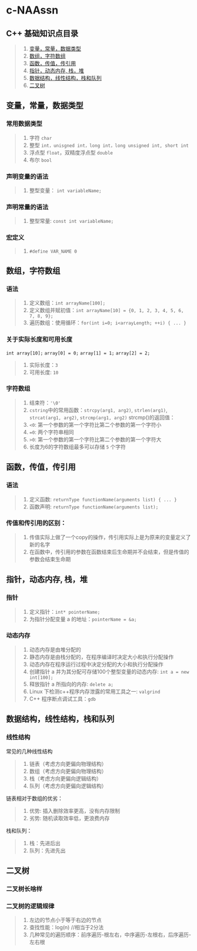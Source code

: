 # c-NAAssn

## C++ 基础知识点目录
> 1. [变量，常量，数据类型](#variable)
> 2. [数组，字符数组](#array)
> 3. [函数，传值，传引用](#function)
> 4. [指针，动态内存, 栈，堆](#pointer)
> 5. [数据结构，线性结构，栈和队列](#list)
> 6. [二叉树](#bst)






<a name="variable"></a>

## 变量，常量，数据类型

### 常用数据类型
> 1. 字符 ```char```
> 2. 整型 ```int，unisgned int，long int，long unsigned int, short int```
> 3. 浮点型 ```float```，双精度浮点型 ```double```
> 4. 布尔 ```bool```

### 声明变量的语法
> 1. 整型变量： ```int variableName;```

### 声明常量的语法
> 1. 整型常量: ```const int variableName;```

### 宏定义
> 1. ```#define VAR_NAME 0```

<a name="array"></a>

## 数组，字符数组

### 语法
> 1. 定义数组：```int arrayName[100];```
> 2. 定义数组并赋初值：```int arrayName[10] = {0, 1, 2, 3, 4, 5, 6, 7, 8, 9};```
> 3. 遍历数组：使用循环：```for(int i=0; i<arrayLength; ++i) { ... }```

### 关于实际长度和可用长度
```int array[10];```
```array[0] = 0;```
```array[1] = 1;```
```array[2] = 2;```
> 1. 实际长度：```3```
> 2. 可用长度: ```10```

### 字符数组
> 1. 结束符：```'\0'```
> 2. ```cstring```中的常用函数：```strcpy(arg1, arg2)```, ```strlen(arg1)```, ```strcat(arg1, arg2)```, ```strcmp(arg1, arg2)```
strcmp()的返回值：
> 3. ```<0```: 第一个参数的第一个字符比第二个参数的第一个字符小
> 4. ```=0```: 两个字符串相同
> 5. ```>0```: 第一个参数的第一个字符比第二个参数的第一个字符大
> 6. 长度为6的字符数组最多可以存储 ```5``` 个字符


<a name="function"></a>

## 函数，传值，传引用

### 语法
> 1. 定义函数: ```returnType functionName(arguments list) { ... }```
> 2. 函数声明: ```returnType functionName(arguments list);```

### 传值和传引用的区别：

> 1. 传值实际上做了一个copy的操作，传引用实际上是为原来的变量定义了新的名字
> 2. 在函数中，传引用的参数在函数结束后生命期并不会结束，但是传值的参数会结束生命期

<a name="pointer"></a>

## 指针，动态内存, 栈，堆

### 指针
> 1. 定义指针：```int* pointerName;```
> 2. 为指针分配变量 a 的地址：```pointerName = &a;```

### 动态内存
> 1. 动态内存是由堆分配的
> 2. 静态内存是由栈分配的，在程序编译时决定大小和执行分配操作
> 3. 动态内存在程序运行过程中决定分配的大小和执行分配操作
> 4. 创建指针 a 并为其分配可存储100个整型变量的动态内存: ```int a = new int[100];```
> 5. 释放指针 a 所指向的内存: ```delete a;```
> 6. Linux 下检测c++程序内存泄露的常用工具之一: ```valgrind```
> 7. C++ 程序断点调试工具：```gdb```

<a name="list"></a>

## 数据结构，线性结构，栈和队列

### 线性结构

常见的几种线性结构
> 1. 链表（考虑方向更偏向物理结构）
> 2. 数组（考虑方向更偏向物理结构）
> 3. 栈（考虑方向更偏向逻辑结构）
> 4. 队列（考虑方向更偏向逻辑结构）

链表相对于数组的优劣：
> 1. 优势: 插入删除效率更高，没有内存限制
> 2. 劣势: 随机读取效率低，更浪费内存

栈和队列：
> 1. 栈：先进后出
> 2. 队列：先进先出

<a name="bst"></a>

## 二叉树

### 二叉树长啥样


### 二叉树的逻辑规律
> 1. 左边的节点小于等于右边的节点
> 2. 查找性能：log(n) //相当于2分法
> 3. 几种常见的遍历顺序：前序遍历-根左右，中序遍历-左根右，后序遍历-左右根
